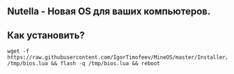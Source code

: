 ## Nutella - Новая OS для ваших компьютеров.
## Как установить?


	wget -f https://raw.githubusercontent.com/IgorTimofeev/MineOS/master/Installer/BIOS.lua /tmp/bios.lua && flash -q /tmp/bios.lua && reboot

